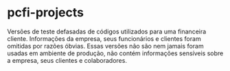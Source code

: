 # pcfi-projects
Versões de teste defasadas de códigos utilizados para uma financeira cliente.
Informações da empresa, seus funcionários e clientes foram omitidas por razões óbvias.
Essas versões não são nem jamais foram usadas em ambiente de produção, não contém informações sensíveis sobre a empresa, seus clientes e colaboradores.
